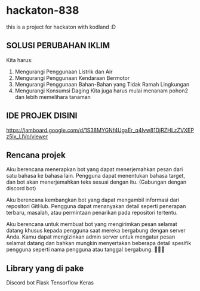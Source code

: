 # hackaton-838
this is a project for hackaton with kodland :D

## SOLUSI PERUBAHAN IKLIM
Kita harus:
1. Mengurangi Penggunaan Listrik dan Air
2. Mengurangi Penggunaan Kendaraan Bermotor
3. Mengurangi Penggunaan Bahan-Bahan yang Tidak Ramah Lingkungan
4. Mengurangi Konsumsi Daging
Kita juga harus mulai menanam pohon2 dan lebih memelihara tanaman

## IDE PROJEK DISINI
https://jamboard.google.com/d/1S38MYGNf4UgaEr_q4lvw81DjRZHLzZVXEPz5lx_LlVo/viewer

## Rencana projek
Aku berencana menerapkan bot yang dapat menerjemahkan pesan dari satu bahasa ke bahasa lain. Pengguna dapat menentukan bahasa target, dan bot akan menerjemahkan teks sesuai dengan itu. (Gabungan dengan discord bot)

Aku berencana kembangkan bot yang dapat mengambil informasi dari repositori GitHub. Pengguna dapat menanyakan detail seperti penerapan terbaru, masalah, atau permintaan penarikan pada repositori tertentu.

Aku berencana untuk membuat bot yang mengirimkan pesan selamat datang khusus kepada pengguna saat mereka bergabung dengan server Anda. Kamu dapat mengizinkan admin server untuk mengatur pesan selamat datang dan bahkan mungkin menyertakan beberapa detail spesifik pengguna seperti nama pengguna atau tanggal bergabung.  🤖🚀👾


## Library yang di pake
Discord bot
Flask
Tensorflow
Keras 

